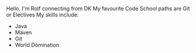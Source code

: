 Hello, 
I'm Rolf
connecting from DK
My favourite Code School paths are Git or Electives
My skills include:
* Java
* Maven
* Git
* World Domination